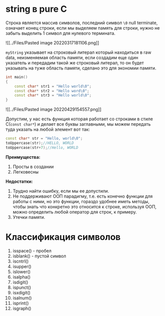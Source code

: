 # string в pure C
Строка является массив символов, последний символ `\0` null terminate, означает конец строки, если мы выделяем память для строки, нужно не забыть выделить 1 символ для нулевого термината.

![[../Files/Pasted image 20220317181106.png]]

`myString` указывает на строковый литерал который находиться в raw data, неизменяемая область памяти, если создадим еще один указатель и передадим такой же строковый литерал, то он будет указывать на туже область памяти, сделано это для экономии памяти.
```cpp
int main()  
{  
    const char* str1 = "Hello world\0";  
    const char* str2 = "Hello word\0";  
    const char* str3 = "Hello world\0";  
}
```
![[../Files/Pasted image 20220429154557.png]]

Допустим, у нас есть функция которая работает со строками в стиле C(`const char*`) и делает все буквы заглавными, мы можем передать туда указать на любой элемент вот так:

```cpp
const char* str = "Hello, world\0";
toUppercase(str);//HELLO, WORLD
toUppercase(str+7);//Hello, WORLD
```

**Преимущества:**
1. Просты в создании
2. Легковесны

**Недостатки:**
1. Трудно найти ошибку, если мы ее  допустили.
2. Не поддерживают ООП парадигму, т.е. есть конечно функции для работы с ними, но это функции, гораздо удобнее иметь методы, чтобы знать что конкретно это относится к строке, используя ООП, можно определить любой оператор  для строк, к примеру.
3. Утечки памяти.

# Классификация символов
1. isspace() - пробел
2. isblank() - пустой символ
3. iscntrl()
4. isupper()
5. islower()
6. isalpha()
7. isdigit()
8. ispunct()
9. isxdigit()
10. isalnum()
11. isprint()
12. isgraph()